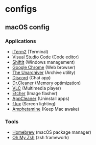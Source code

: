 # configs

## macOS config
### Applications
- [iTerm2](https://www.iterm2.com/) (Terminal)
- [Visual Studio Code](https://code.visualstudio.com/) (Code editor)
- [ShiftIt](https://github.com/fikovnik/ShiftIt) (Windows management)
- [Google Chrome](https://www.google.com/chrome/) (Web browser)
- [The Unarchiver](http://unarchiver.c3.cx/unarchiver) (Archive utility)
- [Discord](https://discordapp.com/) (Chat app)
- [Dr.Cleaner](https://www.drcleaner.com/dr-cleaner/) (Memory optimization)
- [VLC](http://www.videolan.org/) (Multimedia player)
- [Etcher](https://etcher.io/) (Image flasher)
- [AppCleaner](https://freemacsoft.net/appcleaner/) (Uninstall apps)
- [f.lux](https://justgetflux.com/) (Screen lighting)
- [Amphetamine](https://itunes.apple.com/fr/app/amphetamine/id937984704) (Keep Mac awake)

### Tools
- [Homebrew](http://brew.sh/) (macOS package manager)
- [Oh My Zsh](http://ohmyz.sh/) (zsh framework)
